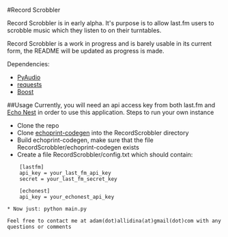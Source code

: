 #Record Scrobbler

Record Scrobbler is in early alpha. It's purpose is to allow last.fm users to scrobble music which they listen to on their turntables.

Record Scrobbler is a work in progress and is barely usable in its current form, the README will be updated as progress is made.

Dependencies:
  * [PyAudio](http://people.csail.mit.edu/hubert/pyaudio)
  * [requests](http://docs.python-requests.org/en/latest/)
  * [Boost](http://www.boost.org/)

##Usage
Currently, you will need an api access key from both last.fm and [Echo Nest](http://developer.echonest.com/docs/v4/) in order to use this application.
Steps to run your own instance
* Clone the repo
* Clone [echoprint-codegen](https://github.com/echonest/echoprint-codegen) into the RecordScrobbler directory
* Build echoprint-codegen, make sure that the file RecordScrobbler/echoprint-codegen exists
* Create a file RecordScrobbler/config.txt which should contain:
```
    [lastfm] 
    api_key = your_last_fm_api_key 
    secret = your_last_fm_secret_key 

    [echonest] 
    api_key = your_echonest_api_key 

* Now just: python main.py

Feel free to contact me at adam(dot)allidina(at)gmail(dot)com with any questions or comments
